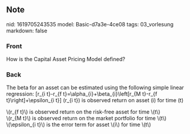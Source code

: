 ## Note
nid: 1619705243535
model: Basic-d7a3e-4ce08
tags: 03_vorlesung
markdown: false

### Front
How is the Capital Asset Pricing Model defined?

### Back
The beta for an asset can be estimated using the following simple
linear regression: \[r_{i t}-r_{f t}=\alpha_{i}+\beta_{i}\left[r_{M
t}-r_{f t}\right]+\epsilon_{i t}\] \(r_{i t}\) is observed return
on asset \(i\) for time \(t\)
<div>
  \(r_{f t}\) is observed return on the risk-free asset for time
  \(t\)
</div>
<div>
  \(r_{M t}\) is observed return on the market portfolio for time
  \(t\)
</div>
<div>
  \(\epsilon_{i t}\) is the error term for asset \(i\) for time
  \(t\)
</div>
